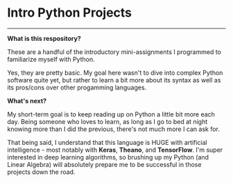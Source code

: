 # Intro Python Projects
<hr>
<b>What is this respository? </b>
<p> These are a handful of the introductory mini-assignments I programmed to familiarize myself with Python. </p>
<p> Yes, they are pretty basic. My goal here wasn't to dive into complex Python software quite yet, but rather to learn a bit more about its syntax as well as its pros/cons over other progamming languages. </p>

<b> What's next? </b>
<p> My short-term goal is to keep reading up on Python a little bit more each day. Being someone who loves to learn, as long as I go to bed at night knowing more than I did the previous, there's not much more I can ask for. </p>
<p> That being said, I understand that this language is HUGE with artificial intelligence - most notably with <b>Keras</b>, <b>Theano</b>, and <b>TensorFlow</b>. I'm super interested in deep learning algorithms, so brushing up my Python (and Linear Algebra) will absolutely prepare me to be successful in those projects down the road. </p>

